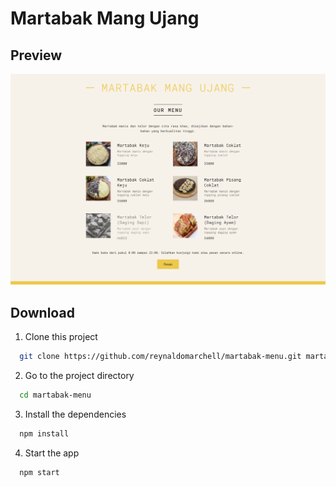 # Martabak Mang Ujang

## Preview

![preview img](./public/preview.png)

## Download

1. Clone this project

```bash
  git clone https://github.com/reynaldomarchell/martabak-menu.git martabak-menu
```

2.  Go to the project directory

```bash
  cd martabak-menu
```

3. Install the dependencies

```bash
  npm install
```

4. Start the app

```bash
  npm start
```
